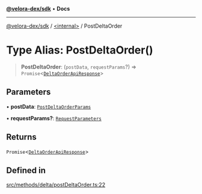[**@velora-dex/sdk**](../../README.md) • **Docs**

***

[@velora-dex/sdk](../../globals.md) / [\<internal\>](../README.md) / PostDeltaOrder

# Type Alias: PostDeltaOrder()

> **PostDeltaOrder**: (`postData`, `requestParams`?) => `Promise`\<[`DeltaOrderApiResponse`](DeltaOrderApiResponse.md)\>

## Parameters

• **postData**: [`PostDeltaOrderParams`](../../type-aliases/PostDeltaOrderParams.md)

• **requestParams?**: [`RequestParameters`](RequestParameters.md)

## Returns

`Promise`\<[`DeltaOrderApiResponse`](DeltaOrderApiResponse.md)\>

## Defined in

[src/methods/delta/postDeltaOrder.ts:22](https://github.com/VeloraDEX/sdk/blob/master/src/methods/delta/postDeltaOrder.ts#L22)
